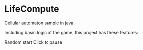 # LifeCompute
 Cellular automaton sample in java.

Including basic logic of the game, this project has these features:

Random start
Cilck to pause
